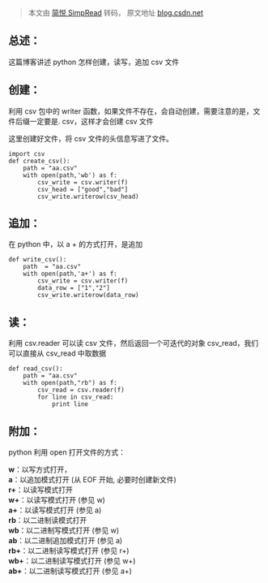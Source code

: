 > 本文由 [简悦 SimpRead](http://ksria.com/simpread/) 转码， 原文地址 [blog.csdn.net](https://blog.csdn.net/lwgkzl/article/details/82147474)

总述：
---

这篇博客讲述 python 怎样创建，读写，追加 csv 文件

创建：
---

利用 csv 包中的 writer 函数，如果文件不存在，会自动创建，需要注意的是，文件后缀一定要是. csv，这样才会创建 csv 文件

这里创建好文件，将 csv 文件的头信息写进了文件。

```
import csv
def create_csv():
    path = "aa.csv"
    with open(path,'wb') as f:
        csv_write = csv.writer(f)
        csv_head = ["good","bad"]
        csv_write.writerow(csv_head)
```

追加：
---

在 python 中，以 a + 的方式打开，是追加

```
def write_csv():
    path  = "aa.csv"
    with open(path,'a+') as f:
        csv_write = csv.writer(f)
        data_row = ["1","2"]
        csv_write.writerow(data_row)
```

读：
--

利用 csv.reader 可以读 csv 文件，然后返回一个可迭代的对象 csv_read，我们可以直接从 csv_read 中取数据

```
def read_csv():
    path = "aa.csv"
    with open(path,"rb") as f:
        csv_read = csv.reader(f)
        for line in csv_read:
            print line
```

附加：
---

python 利用 open 打开文件的方式：

**w**：以写方式打开，   
**a**：以追加模式打开 (从 EOF 开始, 必要时创建新文件)   
**r+**：以读写模式打开   
**w+**：以读写模式打开 (参见 w)   
**a+**：以读写模式打开 (参见 a)   
**rb**：以二进制读模式打开   
**wb**：以二进制写模式打开 (参见 w)   
**ab**：以二进制追加模式打开 (参见 a)   
**rb+**：以二进制读写模式打开 (参见 r+)   
**wb+**：以二进制读写模式打开 (参见 w+)   
**ab+**：以二进制读写模式打开 (参见 a+)